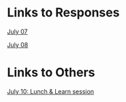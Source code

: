 
# Links to Responses 

[July 07](https://dshuangg.github.io/responses/0707)

[July 08](https://dshuangg.github.io/responses/0708)

# Links to Others

[July 10: Lunch & Learn session](https://dshuangg.github.io/responses/0710)
